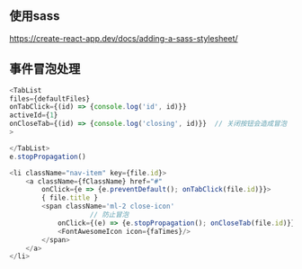 ## 使用sass
https://create-react-app.dev/docs/adding-a-sass-stylesheet/

## 事件冒泡处理

```javascript
<TabList
files={defaultFiles}
onTabClick={(id) => {console.log('id', id)}}
activeId={1}
onCloseTab={(id) => {console.log('closing', id)}}  // 关闭按钮会造成冒泡
>

</TabList>
e.stopPropagation()

<li className="nav-item" key={file.id}>
	<a className={fClassName} href="#"
		onClick={e => {e.preventDefault(); onTabClick(file.id)}}>
		{ file.title }
		<span className='ml-2 close-icon'
					// 防止冒泡
			onClick={(e) => {e.stopPropagation(); onCloseTab(file.id)}}>  
			<FontAwesomeIcon icon={faTimes}/>
		</span>
	</a>
</li>
```